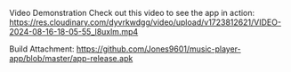 Video Demonstration
Check out this video to see the app in action:
https://res.cloudinary.com/dyvrkwdgg/video/upload/v1723812621/VIDEO-2024-08-16-18-05-55_l8uxlm.mp4

Build Attachment:
https://github.com/Jones9601/music-player-app/blob/master/app-release.apk
